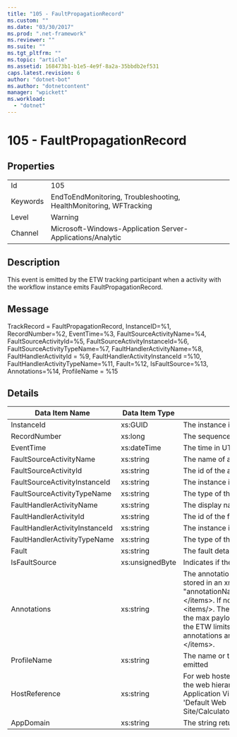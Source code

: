```yaml
---
title: "105 - FaultPropagationRecord"
ms.custom: ""
ms.date: "03/30/2017"
ms.prod: ".net-framework"
ms.reviewer: ""
ms.suite: ""
ms.tgt_pltfrm: ""
ms.topic: "article"
ms.assetid: 168473b1-b1e5-4e9f-8a2a-35bbdb2ef531
caps.latest.revision: 6
author: "dotnet-bot"
ms.author: "dotnetcontent"
manager: "wpickett"
ms.workload: 
  - "dotnet"
---
```

# 105 - FaultPropagationRecord
## Properties  
  
|||  
|-|-|  
|Id|105|  
|Keywords|EndToEndMonitoring, Troubleshooting, HealthMonitoring, WFTracking|  
|Level|Warning|  
|Channel|Microsoft-Windows-Application Server-Applications/Analytic|  
  
## Description  
 This event is emitted by the ETW tracking participant when a activity with the workflow instance emits FaultPropagationRecord.  
  
## Message  
 TrackRecord = FaultPropagationRecord, InstanceID=%1, RecordNumber=%2, EventTime=%3, FaultSourceActivityName=%4, FaultSourceActivityId=%5, FaultSourceActivityInstanceId=%6, FaultSourceActivityTypeName=%7, FaultHandlerActivityName=%8,  FaultHandlerActivityId = %9, FaultHandlerActivityInstanceId =%10, FaultHandlerActivityTypeName=%11, Fault=%12, IsFaultSource=%13, Annotations=%14, ProfileName = %15  
  
## Details  
  
|Data Item Name|Data Item Type|Description|  
|--------------------|--------------------|-----------------|  
|InstanceId|xs:GUID|The instance id for the workflow|  
|RecordNumber|xs:long|The sequence number of the emitted record|  
|EventTime|xs:dateTime|The time in UTC when the event was emitted|  
|FaultSourceActivityName|xs:string|The name of activity that emitted the fault|  
|FaultSourceActivityId|xs:string|The id of the activity that emitted the fault|  
|FaultSourceActivityInstanceId|xs:string|The instance id of the activity that emitted the fault|  
|FaultSourceActivityTypeName|xs:string|The type of the activity that emitted the fault|  
|FaultHandlerActivityName|xs:string|The display name of the fault handler activity|  
|FaultHandlerActivityId|xs:string|The id of the fault handler activity|  
|FaultHandlerActivityInstanceId|xs:string|The instance id of the fault handler activity|  
|FaultHandlerActivityTypeName|xs:string|The type of the fault handler activity|  
|Fault|xs:string|The fault details|  
|IsFaultSource|xs:unsignedByte|Indicates if the event was emitted from the fault source|  
|Annotations|xs:string|The annotations that were added to this event.  The values are stored in an xml element in the format \<items>\< item  name = "annotationName" type="System.String">annotationValue\</item>\</items>.  If no annotations are specified then the string contains \<items/>. The ETW event size is limited by the ETW buffer size or the max payload for an ETW event. If the size of the event exceeds the ETW limits, then the event is truncated by dropping the annotations and replacing the annotation value with \<items>...\</items>.|  
|ProfileName|xs:string|The name or the tracking profile that resulted in this event being emitted|  
|HostReference|xs:string|For web hosted services, this field uniquely identifies the service in the web hierarchy.  Its format is defined as 'Web Site Name Application Virtual Path&#124;Service Virtual Path&#124;ServiceName' Example: 'Default Web Site/CalculatorApplication&#124;/CalculatorService.svc&#124;CalculatorService'|  
|AppDomain|xs:string|The string returned by AppDomain.CurrentDomain.FriendlyName.|
